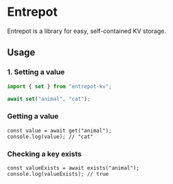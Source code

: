 # Entrepot
Entrepot is a library for easy, self-contained KV storage.

## Usage
### 1. Setting a value
```js
import { set } from "entrepot-kv";

await set("animal", "cat");
```
### Getting a value
```
const value = await get("animal");
console.log(value); // "cat"
```

### Checking a key exists
```
const valueExists = await exists("animal");
console.log(valueExists); // true
```
